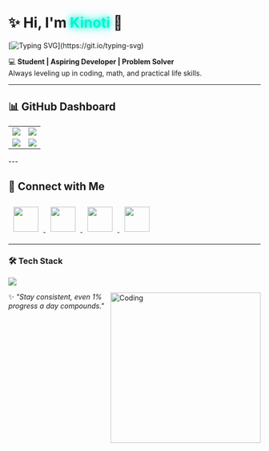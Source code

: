 # ✨ Hi, I'm <span style="color:#00f5d4; text-shadow: 0 0 10px #00f5d4, 0 0 20px #00f5d4;">Kinoti</span> 👋  

[![Typing SVG](https://readme-typing-svg.demolab.com?font=Fira+Code&pause=1000&color=00F5D4&width=435&lines=Student+%7C+Aspiring+Developer;Problem+Solver+%7C+Always+Learning;Turning+ideas+into+code;Consistency+beats+motivation;Debugging...+Winning!)](https://git.io/typing-svg)

💻 **Student | Aspiring Developer | Problem Solver**  
Always leveling up in coding, math, and practical life skills.  

---

## 📊 GitHub Dashboard  

<table>
  <tr>
    <td width="50%">
      <img src="https://github-readme-stats.vercel.app/api?username=Kinoti-254&show_icons=true&theme=tokyonight" />
    </td>
    <td width="50%">
      <img src="https://github-readme-streak-stats.herokuapp.com/?user=Kinoti-254&theme=tokyonight" />
    </td>
  </tr>
  <tr>
    <td width="50%">
      <img src="https://github-readme-stats.vercel.app/api/top-langs/?username=Kinoti-254&layout=compact&theme=tokyonight&langs_count=8" />
    </td>
    <td width="50%">
      <img src="https://github-contributor-stats.vercel.app/api?username=Kinoti-254&limit=5&theme=tokyonight&combine_all_yearly_contributions=true" />
    </td>
  </tr>
</table>
---

## 🔗 Connect with Me  

<p align="left">
  <a href="https://www.instagram.com/_.k.i.n.o.t.i._">
    <img src="https://skillicons.dev/icons?i=instagram" width="50" style="margin: 10px;" />
  </a>
  <a href="https://www.linkedin.com/in/mark-kinoti-5aa3b72a7">
    <img src="https://skillicons.dev/icons?i=linkedin" width="50" style="margin: 10px;" />
  </a>
  <a href="https://twitter.com/kinoti_mark">
    <img src="https://skillicons.dev/icons?i=twitter" width="50" style="margin: 10px;" />
  </a>
  <a href="https://github.com/Kinoti-254">
    <img src="https://skillicons.dev/icons?i=github" width="50" style="margin: 10px;" />
  </a>
</p>

---

### 🛠 Tech Stack  
<p align="left">
  <img src="https://skillicons.dev/icons?i=python,java,javascript,html,css,git,vscode" />
</p>

<img align="right" alt="Coding" width="300" src="https://media.giphy.com/media/L1R1tvI9svkIWwpVYr/giphy.gif">

✨ *"Stay consistent, even 1% progress a day compounds."*
